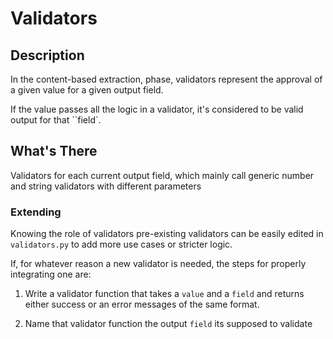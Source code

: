 # Validators

## Description

In the content-based extraction, phase, validators represent the approval of a given value 
for a given output field. 

If the value passes all the logic in a validator, it's considered to be valid output for that ``field`.


## What's There 

Validators for each current output field, which mainly call generic number and string validators 
with different parameters


### Extending

Knowing the role of validators pre-existing validators can be easily edited in `validators.py` to add more use cases or 
stricter logic. 

If, for whatever reason a new validator is needed, the steps for properly integrating one are:

1. Write a validator function that takes a `value` and a `field` and returns either success or an error messages
   of the same format.
   
2. Name that validator function the output `field` its supposed to validate